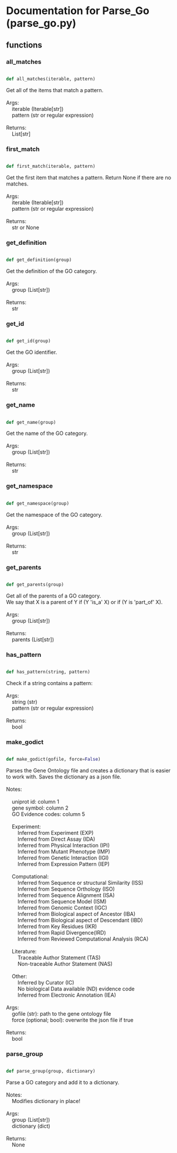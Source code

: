 # Documentation for Parse_Go (parse_go.py)

## functions

### all\_matches
```py

def all_matches(iterable, pattern)

```



Get all of the items that match a pattern.<br /><br />Args:<br />&nbsp;&nbsp;&nbsp;&nbsp;iterable (Iterable[str])<br />&nbsp;&nbsp;&nbsp;&nbsp;pattern (str or regular expression)<br /><br />Returns:<br />&nbsp;&nbsp;&nbsp;&nbsp;List[str]


### first\_match
```py

def first_match(iterable, pattern)

```



Get the first item that matches a pattern. Return None if there are no<br />matches.<br /><br />Args:<br />&nbsp;&nbsp;&nbsp;&nbsp;iterable (Iterable[str])<br />&nbsp;&nbsp;&nbsp;&nbsp;pattern (str or regular expression)<br /><br />Returns:<br />&nbsp;&nbsp;&nbsp;&nbsp;str or None


### get\_definition
```py

def get_definition(group)

```



Get the definition of the GO category.<br /><br />Args:<br />&nbsp;&nbsp;&nbsp;&nbsp;group (List[str])<br /><br />Returns:<br />&nbsp;&nbsp;&nbsp;&nbsp;str


### get\_id
```py

def get_id(group)

```



Get the GO identifier.<br /><br />Args:<br />&nbsp;&nbsp;&nbsp;&nbsp;group (List[str])<br /><br />Returns:<br />&nbsp;&nbsp;&nbsp;&nbsp;str


### get\_name
```py

def get_name(group)

```



Get the name of the GO category.<br /><br />Args:<br />&nbsp;&nbsp;&nbsp;&nbsp;group (List[str])<br /><br />Returns:<br />&nbsp;&nbsp;&nbsp;&nbsp;str


### get\_namespace
```py

def get_namespace(group)

```



Get the namespace of the GO category.<br /><br />Args:<br />&nbsp;&nbsp;&nbsp;&nbsp;group (List[str])<br /><br />Returns:<br />&nbsp;&nbsp;&nbsp;&nbsp;str


### get\_parents
```py

def get_parents(group)

```



Get all of the parents of a GO category.<br />We say that X is a parent of Y if (Y 'is_a' X) or if (Y is 'part_of' X).<br /><br />Args:<br />&nbsp;&nbsp;&nbsp;&nbsp;group (List[str])<br /><br />Returns:<br />&nbsp;&nbsp;&nbsp;&nbsp;parents (List[str])


### has\_pattern
```py

def has_pattern(string, pattern)

```



Check if a string contains a pattern:<br /><br />Args:<br />&nbsp;&nbsp;&nbsp;&nbsp;string (str)<br />&nbsp;&nbsp;&nbsp;&nbsp;pattern (str or regular expression)<br /><br />Returns:<br />&nbsp;&nbsp;&nbsp;&nbsp;bool


### make\_godict
```py

def make_godict(gofile, force=False)

```



Parses the Gene Ontology file and creates a dictionary that is easier<br />to work with. Saves the dictionary as a json file.<br /><br />Notes:<br /><br />&nbsp;&nbsp;&nbsp;&nbsp;uniprot id: column 1<br />&nbsp;&nbsp;&nbsp;&nbsp;gene symbol: column 2<br />&nbsp;&nbsp;&nbsp;&nbsp;GO Evidence codes: column 5<br /><br />&nbsp;&nbsp;&nbsp;&nbsp;Experiment:<br />&nbsp;&nbsp;&nbsp;&nbsp;&nbsp;&nbsp;&nbsp;&nbsp;Inferred from Experiment (EXP)<br />&nbsp;&nbsp;&nbsp;&nbsp;&nbsp;&nbsp;&nbsp;&nbsp;Inferred from Direct Assay (IDA)<br />&nbsp;&nbsp;&nbsp;&nbsp;&nbsp;&nbsp;&nbsp;&nbsp;Inferred from Physical Interaction (IPI)<br />&nbsp;&nbsp;&nbsp;&nbsp;&nbsp;&nbsp;&nbsp;&nbsp;Inferred from Mutant Phenotype (IMP)<br />&nbsp;&nbsp;&nbsp;&nbsp;&nbsp;&nbsp;&nbsp;&nbsp;Inferred from Genetic Interaction (IGI)<br />&nbsp;&nbsp;&nbsp;&nbsp;&nbsp;&nbsp;&nbsp;&nbsp;Inferred from Expression Pattern (IEP)<br /><br />&nbsp;&nbsp;&nbsp;&nbsp;Computational:<br />&nbsp;&nbsp;&nbsp;&nbsp;&nbsp;&nbsp;&nbsp;&nbsp;Inferred from Sequence or structural Similarity (ISS)<br />&nbsp;&nbsp;&nbsp;&nbsp;&nbsp;&nbsp;&nbsp;&nbsp;Inferred from Sequence Orthology (ISO)<br />&nbsp;&nbsp;&nbsp;&nbsp;&nbsp;&nbsp;&nbsp;&nbsp;Inferred from Sequence Alignment (ISA)<br />&nbsp;&nbsp;&nbsp;&nbsp;&nbsp;&nbsp;&nbsp;&nbsp;Inferred from Sequence Model (ISM)<br />&nbsp;&nbsp;&nbsp;&nbsp;&nbsp;&nbsp;&nbsp;&nbsp;Inferred from Genomic Context (IGC)<br />&nbsp;&nbsp;&nbsp;&nbsp;&nbsp;&nbsp;&nbsp;&nbsp;Inferred from Biological aspect of Ancestor (IBA)<br />&nbsp;&nbsp;&nbsp;&nbsp;&nbsp;&nbsp;&nbsp;&nbsp;Inferred from Biological aspect of Descendant (IBD)<br />&nbsp;&nbsp;&nbsp;&nbsp;&nbsp;&nbsp;&nbsp;&nbsp;Inferred from Key Residues (IKR)<br />&nbsp;&nbsp;&nbsp;&nbsp;&nbsp;&nbsp;&nbsp;&nbsp;Inferred from Rapid Divergence(IRD)<br />&nbsp;&nbsp;&nbsp;&nbsp;&nbsp;&nbsp;&nbsp;&nbsp;Inferred from Reviewed Computational Analysis (RCA)<br /><br />&nbsp;&nbsp;&nbsp;&nbsp;Literature:<br />&nbsp;&nbsp;&nbsp;&nbsp;&nbsp;&nbsp;&nbsp;&nbsp;Traceable Author Statement (TAS)<br />&nbsp;&nbsp;&nbsp;&nbsp;&nbsp;&nbsp;&nbsp;&nbsp;Non-traceable Author Statement (NAS)<br /><br />&nbsp;&nbsp;&nbsp;&nbsp;Other:<br />&nbsp;&nbsp;&nbsp;&nbsp;&nbsp;&nbsp;&nbsp;&nbsp;Inferred by Curator (IC)<br />&nbsp;&nbsp;&nbsp;&nbsp;&nbsp;&nbsp;&nbsp;&nbsp;No biological Data available (ND) evidence code<br />&nbsp;&nbsp;&nbsp;&nbsp;&nbsp;&nbsp;&nbsp;&nbsp;Inferred from Electronic Annotation (IEA)<br /><br />Args:<br />&nbsp;&nbsp;&nbsp;&nbsp;gofile (str): path to the gene ontology file<br />&nbsp;&nbsp;&nbsp;&nbsp;force (optional; bool): overwrite the json file if true<br /><br />Returns:<br />&nbsp;&nbsp;&nbsp;&nbsp;bool


### parse\_group
```py

def parse_group(group, dictionary)

```



Parse a GO category and add it to a dictionary.<br /><br />Notes:<br />&nbsp;&nbsp;&nbsp;&nbsp;Modifies dictionary in place!<br /><br />Args:<br />&nbsp;&nbsp;&nbsp;&nbsp;group (List[str])<br />&nbsp;&nbsp;&nbsp;&nbsp;dictionary (dict)<br /><br />Returns:<br />&nbsp;&nbsp;&nbsp;&nbsp;None

